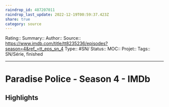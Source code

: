```yaml
---
raindrop_id: 487207011
raindrop_last_update: 2022-12-19T00:59:37.423Z
share: true
category: source
---
```


Rating::
Summary:: 
Author::
Source:: https://www.imdb.com/title/tt8235236/episodes?season=4&ref_=tt_eps_sn_4
Type:: #SN/
Status:: 
MOC::
Projet:: 
Tags:: SN/Série, finished

---
# Paradise Police - Season 4 - IMDb



## Highlights
